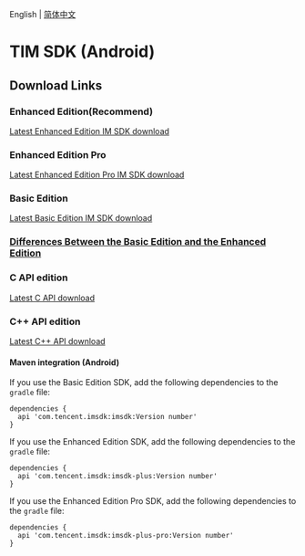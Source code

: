 English | [简体中文](./README_ZH.md)

# TIM SDK (Android)

## Download Links

### Enhanced Edition(Recommend)
[Latest Enhanced Edition IM SDK download](https://im.sdk.qcloud.com/download/plus/6.9.3560/imsdk-plus-6.9.3560.aar) 

### Enhanced Edition Pro
[Latest Enhanced Edition Pro IM SDK download](https://im.sdk.qcloud.com/download/plus/6.9.3560/imsdk-plus-pro-6.9.3560.aar) 

### Basic Edition
[Latest Basic Edition IM SDK download](https://im.sdk.qcloud.com/download/standard/5.1.66/imsdk-5.1.66.aar)

### [Differences Between the Basic Edition and the Enhanced Edition](https://github.com/TencentCloud/TIMSDK/blob/master/README_EN.md#differences-between-the-basic-edition-and-the-enhanced-edition)

### C API edition
[Latest C API download](https://im.sdk.qcloud.com/download/plus/6.9.3560/cross_platform/ImSDK_Android_C_6.9.3560.zip)

### C++ API edition
[Latest C++ API download](https://im.sdk.qcloud.com/download/plus/6.9.3560/cross_platform/ImSDK_Android_CPP_6.9.3560.zip)

#### Maven integration (Android)
 If you use the Basic Edition SDK, add the following dependencies to the `gradle` file:
 ```
 dependencies {
   api 'com.tencent.imsdk:imsdk:Version number'
 }
 ```
 If you use the Enhanced Edition SDK, add the following dependencies to the `gradle` file:
 ```
 dependencies {
   api 'com.tencent.imsdk:imsdk-plus:Version number'
 }
 ```
 
  If you use the Enhanced Edition Pro SDK, add the following dependencies to the `gradle` file:
 ```
 dependencies {
   api 'com.tencent.imsdk:imsdk-plus-pro:Version number'
 }
 ```
